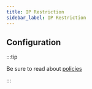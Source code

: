 ```yaml
---
title: IP Restriction
sidebar_label: IP Restriction
---
```


<PolicyIntro policy="ip-restriction-inbound" />

## Configuration

:::tip

Be sure to read about [policies](/docs/policies)

:::

<PolicyExample policy="ip-restriction-inbound" />

<PolicyOptions policy="ip-restriction-inbound" />
